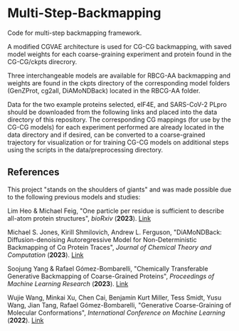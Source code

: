 # Multi-Step-Backmapping
Code for multi-step backmapping framework. 

A modified CGVAE architecture is used for CG-CG backmapping, with saved model weights for each coarse-graining experiment and protein found in the CG-CG/ckpts direcrory. 

Three interchangeable models are available for RBCG-AA backmapping and weights are found in the ckpts directory of the corresponding model folders (GenZProt, cg2all, DiAMoNDBack) located in the RBCG-AA folder.

Data for the two example proteins selected, eIF4E, and SARS-CoV-2 PLpro should be downloaded from the following links and placed into the data directory of this repository. The corresponding CG mappings (for use by the CG-CG models) for each experiment performed are already located in the data directory and if desired, can be converted to a coarse-grained trajectory for visualization or for training CG-CG models on additional steps using the scripts in the data/preprocessing directory.

## References
This project "stands on the shoulders of giants" and was made possible due to the following previous models and studies:

Lim Heo & Michael Feig, "One particle per residue is sufficient to describe all-atom protein structures", _bioRxiv_ (**2023**). [Link](https://www.biorxiv.org/content/10.1101/2023.05.22.541652v1)

Michael S. Jones, Kirill Shmilovich, Andrew L. Ferguson, "DiAMoNDBack: Diffusion-denoising Autoregressive Model for Non-Deterministic Backmapping of Cα Protein Traces", _Journal of Chemical Theory and Computation_ (**2023**). [Link](https://arxiv.org/abs/2307.12451)

Soojung Yang & Rafael Gómez-Bombarelli, "Chemically Transferable Generative Backmapping of Coarse-Grained Proteins", _Proceedings of Machine Learning Research_ (**2023**). [Link](https://proceedings.mlr.press/v202/yang23e/yang23e.pdf)

Wujie Wang, Minkai Xu, Chen Cai, Benjamin Kurt Miller, Tess Smidt, Yusu Wang, Jian Tang, Rafael Gómez-Bombarelli, "Generative Coarse-Graining of Molecular Conformations", _International Conference on Machine Learning_ (**2022**). [Link](https://arxiv.org/abs/2201.12176)
